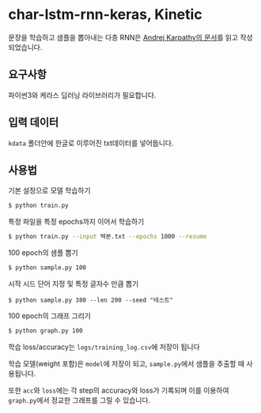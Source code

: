 # char-lstm-rnn-keras, Kinetic

문장을 학습하고 샘플을 뽑아내는 다층 RNN은 [Andrej Karpathy의 문서](http://karpathy.github.io/2015/05/21/rnn-effectiveness)를 읽고 작성되었습니다.

## 요구사항

파이썬3와 케라스 딥러닝 라이브러리가 필요합니다.

## 입력 데이터

`kdata` 폴더안에 한글로 이루어진 txt데이터를 넣어둡니다.

## 사용법

기본 설정으로 모델 학습하기
```bash
$ python train.py
```

특정 파일을 특정 epochs까지 이어서 학습하기
```bash
$ python train.py --input 텍본.txt --epochs 1000 --resume
```

100 epoch의 샘플 뽑기
```bash
$ python sample.py 100
```

시작 시드 단어 지정 및 특정 글자수 만큼 뽑기
```
$ python sample.py 380 --len 200 --seed "테스트"
```

100 epoch의 그래프 그리기
```bash
$ python graph.py 100
```

학습 loss/accuracy는 `logs/training_log.csv`에 저장이 됩니다

학습 모델(weight 포함)은 `model`에 저장이 되고, `sample.py`에서 샘플을 추출할 때 사용됩니다.

또한 `acc`와 `loss`에는 각 step의 accuracy와 loss가 기록되며 이를 이용하여 `graph.py`에서 정교한 그래프를 그릴 수 있습니다.
